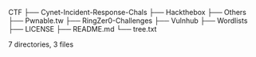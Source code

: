 CTF
├── Cynet-Incident-Response-Chals
├── Hackthebox
├── Others
├── Pwnable.tw
├── RingZer0-Challenges
├── Vulnhub
├── Wordlists
├── LICENSE
├── README.md
└── tree.txt

7 directories, 3 files
